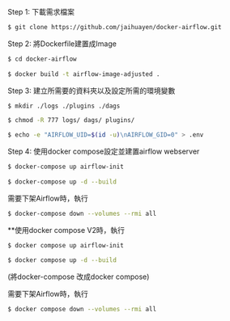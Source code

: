 Step 1: 下載需求檔案

```sh
$ git clone https://github.com/jaihuayen/docker-airflow.git
```
Step 2: 將Dockerfile建置成Image

```sh
$ cd docker-airflow
 
$ docker build -t airflow-image-adjusted .
```

Step 3: 建立所需要的資料夾以及設定所需的環境變數

```sh
$ mkdir ./logs ./plugins ./dags

$ chmod -R 777 logs/ dags/ plugins/

$ echo -e "AIRFLOW_UID=$(id -u)\nAIRFLOW_GID=0" > .env
```

Step 4: 使用docker compose設定並建置airflow webserver

```sh
$ docker-compose up airflow-init
 
$ docker-compose up -d --build
```

需要下架Airflow時，執行

```sh
$ docker-compose down --volumes --rmi all
```

**使用docker compose V2時，執行

```sh
$ docker compose up airflow-init
 
$ docker compose up -d --build
```
(將docker-compose 改成docker compose)

需要下架Airflow時，執行

```sh
$ docker compose down --volumes --rmi all
```
